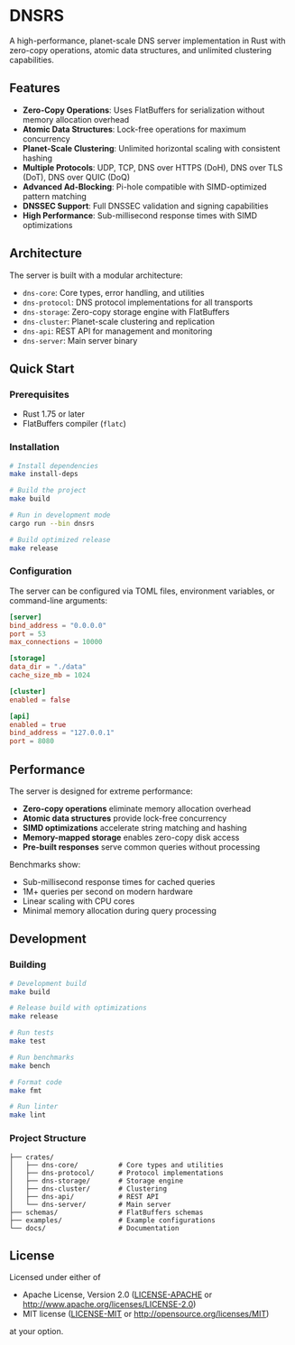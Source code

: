 # DNSRS

A high-performance, planet-scale DNS server implementation in Rust with zero-copy operations, atomic data structures, and unlimited clustering capabilities.

## Features

- **Zero-Copy Operations**: Uses FlatBuffers for serialization without memory allocation overhead
- **Atomic Data Structures**: Lock-free operations for maximum concurrency
- **Planet-Scale Clustering**: Unlimited horizontal scaling with consistent hashing
- **Multiple Protocols**: UDP, TCP, DNS over HTTPS (DoH), DNS over TLS (DoT), DNS over QUIC (DoQ)
- **Advanced Ad-Blocking**: Pi-hole compatible with SIMD-optimized pattern matching
- **DNSSEC Support**: Full DNSSEC validation and signing capabilities
- **High Performance**: Sub-millisecond response times with SIMD optimizations

## Architecture

The server is built with a modular architecture:

- `dns-core`: Core types, error handling, and utilities
- `dns-protocol`: DNS protocol implementations for all transports
- `dns-storage`: Zero-copy storage engine with FlatBuffers
- `dns-cluster`: Planet-scale clustering and replication
- `dns-api`: REST API for management and monitoring
- `dns-server`: Main server binary

## Quick Start

### Prerequisites

- Rust 1.75 or later
- FlatBuffers compiler (`flatc`)

### Installation

```bash
# Install dependencies
make install-deps

# Build the project
make build

# Run in development mode
cargo run --bin dnsrs

# Build optimized release
make release
```

### Configuration

The server can be configured via TOML files, environment variables, or command-line arguments:

```toml
[server]
bind_address = "0.0.0.0"
port = 53
max_connections = 10000

[storage]
data_dir = "./data"
cache_size_mb = 1024

[cluster]
enabled = false

[api]
enabled = true
bind_address = "127.0.0.1"
port = 8080
```

## Performance

The server is designed for extreme performance:

- **Zero-copy operations** eliminate memory allocation overhead
- **Atomic data structures** provide lock-free concurrency
- **SIMD optimizations** accelerate string matching and hashing
- **Memory-mapped storage** enables zero-copy disk access
- **Pre-built responses** serve common queries without processing

Benchmarks show:
- Sub-millisecond response times for cached queries
- 1M+ queries per second on modern hardware
- Linear scaling with CPU cores
- Minimal memory allocation during query processing

## Development

### Building

```bash
# Development build
make build

# Release build with optimizations
make release

# Run tests
make test

# Run benchmarks
make bench

# Format code
make fmt

# Run linter
make lint
```

### Project Structure

```
├── crates/
│   ├── dns-core/          # Core types and utilities
│   ├── dns-protocol/      # Protocol implementations
│   ├── dns-storage/       # Storage engine
│   ├── dns-cluster/       # Clustering
│   ├── dns-api/           # REST API
│   └── dns-server/        # Main server
├── schemas/               # FlatBuffers schemas
├── examples/              # Example configurations
└── docs/                  # Documentation
```

## License

Licensed under either of

- Apache License, Version 2.0 ([LICENSE-APACHE](LICENSE-APACHE) or http://www.apache.org/licenses/LICENSE-2.0)
- MIT license ([LICENSE-MIT](LICENSE-MIT) or http://opensource.org/licenses/MIT)

at your option.